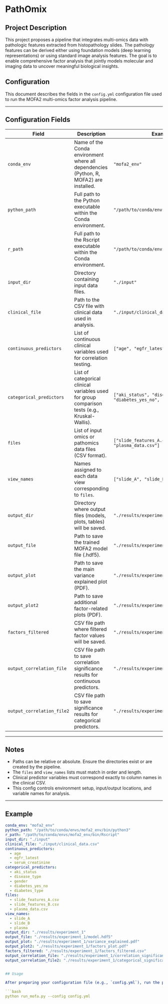 # PathOmix

## Project Description

This project proposes a pipeline that integrates multi-omics data with pathologic features extracted from histopathology slides. The pathology features can be derived either using foundation models (deep learning representations) or using standard image analysis features. The goal is to enable comprehensive factor analysis that jointly models molecular and imaging data to uncover meaningful biological insights.


## Configuration

This document describes the fields in the `config.yml` configuration file used to run the MOFA2 multi-omics factor analysis pipeline.

---

## Configuration Fields

| **Field**                 | **Description**                                                                                      | **Example / Dummy Value**                          |
|---------------------------|--------------------------------------------------------------------------------------------------|---------------------------------------------------|
| `conda_env`               | Name of the Conda environment where all dependencies (Python, R, MOFA2) are installed.            | `"mofa2_env"`                                     |
| `python_path`             | Full path to the Python executable within the Conda environment.                                  | `"/path/to/conda/envs/mofa2_env/bin/python3"`    |
| `r_path`                  | Full path to the Rscript executable within the Conda environment.                                 | `"/path/to/conda/envs/mofa2_env/bin/Rscript"`    |
| `input_dir`               | Directory containing input data files.                                                           | `"./input"`                                       |
| `clinical_file`           | Path to the CSV file with clinical data used in analysis.                                         | `"./input/clinical_data.csv"`                      |
| `continuous_predictors`   | List of continuous clinical variables used for correlation testing.                               | `["age", "egfr_latest", "serum_creatinine"]`      |
| `categorical_predictors`  | List of categorical clinical variables used for group comparison tests (e.g., Kruskal-Wallis).    | `["aki_status", "disease_type", "gender", "diabetes_yes_no", "diabetes_type"]` |
| `files`                   | List of input omics or pathomics data files (CSV format).                                        | `["slide_features_A.csv", "slide_features_B.csv", "plasma_data.csv"]`            |
| `view_names`              | Names assigned to each data view corresponding to `files`.                                      | `["slide_A", "slide_B", "plasma"]`                 |
| `output_dir`              | Directory where output files (models, plots, tables) will be saved.                              | `"./results/experiment_1"`                          |
| `output_file`             | Path to save the trained MOFA2 model file (.hdf5).                                               | `"./results/experiment_1/model.hdf5"`               |
| `output_plot`             | Path to save the main variance explained plot (PDF).                                            | `"./results/experiment_1/variance_explained.pdf"`  |
| `output_plot2`            | Path to save additional factor-related plots (PDF).                                             | `"./results/experiment_1/factors_plot.pdf"`        |
| `factors_filtered`        | CSV file path where filtered factor values will be saved.                                       | `"./results/experiment_1/factors_filtered.csv"`    |
| `output_correlation_file` | CSV file path to save correlation significance results for continuous predictors.                | `"./results/experiment_1/correlation_significance.csv"` |
| `output_correlation_file2`| CSV file path to save significance results for categorical predictors.                          | `"./results/experiment_1/categorical_significance.csv"` |

---

## Notes

- Paths can be relative or absolute. Ensure the directories exist or are created by the pipeline.
- The `files` and `view_names` lists must match in order and length.
- Clinical predictor variables must correspond exactly to column names in the clinical CSV.
- This config controls environment setup, input/output locations, and variable names for analysis.

---

## Example

```yaml
conda_env: "mofa2_env"
python_path: "/path/to/conda/envs/mofa2_env/bin/python3"
r_path: "/path/to/conda/envs/mofa2_env/bin/Rscript"
input_dir: "./input"
clinical_file: "./input/clinical_data.csv"
continuous_predictors:
  - age
  - egfr_latest
  - serum_creatinine
categorical_predictors:
  - aki_status
  - disease_type
  - gender
  - diabetes_yes_no
  - diabetes_type
files:
  - slide_features_A.csv
  - slide_features_B.csv
  - plasma_data.csv
view_names:
  - slide_A
  - slide_B
  - plasma
output_dir: "./results/experiment_1"
output_file: "./results/experiment_1/model.hdf5"
output_plot: "./results/experiment_1/variance_explained.pdf"
output_plot2: "./results/experiment_1/factors_plot.pdf"
factors_filtered: "./results/experiment_1/factors_filtered.csv"
output_correlation_file: "./results/experiment_1/correlation_significance.csv"
output_correlation_file2: "./results/experiment_1/categorical_significance.csv"


## Usage

After preparing your configuration file (e.g., `config.yml`), run the pipeline with the following command:

```bash
python run_mofa.py --config config.yml